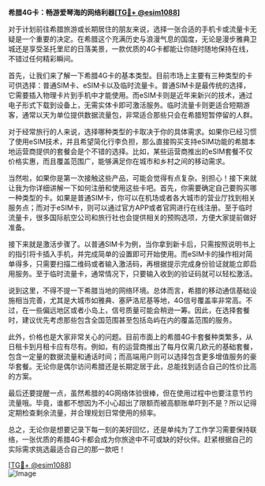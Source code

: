 **希腊4G卡：畅游爱琴海的网络利器[[TG💪+ @esim1088](https://t.me/s/esim1088)]**

对于计划前往希腊旅游或长期居住的朋友来说，选择一张合适的手机卡或流量卡无疑是一个重要的决定。在希腊这个充满历史与浪漫气息的国度，无论是漫步雅典卫城还是享受圣托里尼的日落美景，一款优质的4G卡都能让你随时随地保持在线，不错过任何精彩瞬间。

首先，让我们来了解一下希腊4G卡的基本类型。目前市场上主要有三种类型的卡可供选择：普通SIM卡、eSIM卡以及临时流量卡。普通SIM卡是最传统的选择，它需要插入物理卡片到手机中才能使用。而eSIM卡则是近年来新兴的技术，通过电子形式下载到设备上，无需实体卡即可激活服务。临时流量卡则更适合短期游客，通常以天为单位提供数据流量包，非常适合那些只会在希腊短暂停留的人群。

对于经常旅行的人来说，选择哪种类型的卡取决于你的具体需求。如果你已经习惯了使用eSIM技术，并且希望简化行李负担，那么直接购买支持eSIM功能的希腊本地运营商提供的套餐会是个不错的选择。比如，某些运营商推出的eSIM套餐不仅价格实惠，而且覆盖范围广，能够满足你在城市和乡村之间的移动需求。

当然啦，如果你是第一次接触这些产品，可能会觉得有点复杂。别担心！接下来就让我为你详细讲解一下如何注册和使用这些卡吧。首先，你需要确定自己要购买哪一种类型的卡。如果是普通SIM卡，你可以在机场或者各大城市的营业厅找到相关服务点；而对于eSIM卡，则可以通过官方APP或者官网进行在线注册。至于临时流量卡，很多国际航空公司和旅行社也会提供相关的预购选项，方便大家提前做好准备。

接下来就是激活步骤了。以普通SIM卡为例，当你拿到新卡后，只需按照说明书上的指引将卡插入手机，并完成简单的设置即可开始使用。而eSIM卡的操作相对简单得多，只需要扫描二维码或者输入激活码，再根据提示完成身份验证就能立即启用服务。至于临时流量卡，通常情况下，只要输入收到的验证码就可以轻松激活。

说到这里，不得不提一下希腊当地的网络环境。总体而言，希腊的移动通信基础设施相当完善，尤其是大城市如雅典、塞萨洛尼基等地，4G信号覆盖率非常高。不过，在一些偏远地区或者小岛上，信号质量可能会稍逊一筹。因此，在选择套餐时，建议优先考虑那些包含全国范围甚至包括岛屿在内的覆盖范围的服务。

此外，价格也是大家非常关心的问题。目前市面上的希腊4G卡套餐种类繁多，从日租卡到月租卡应有尽有。例如，有的运营商推出了每月仅需几欧元的基础套餐，包含一定量的数据流量和通话时间；而高端用户则可以选择包含更多增值服务的豪华套餐。无论你是偶尔访问希腊还是长期定居于此，总能找到适合自己的性价比高的方案。

最后还要提醒一点，虽然希腊的4G网络体验很棒，但在使用过程中也要注意节约流量哦。毕竟，谁都不想因为不小心超出了限额而被高额账单吓到不是？所以记得定期检查剩余流量，并合理规划日常使用的频率。

总之，无论你是想要记录下每一刻的美好回忆，还是单纯为了工作学习需要保持联络，一张优质的希腊4G卡都会成为你旅途中不可或缺的好伙伴。赶紧根据自己的实际需求挑选最适合自己的那一款吧！

[[TG💪+ @esim1088](https://t.me/s/esim1088)]  
![Image](https://i.postimg.cc/4NQfJmqS/Snipaste-2025-05-13-00-14-12.png)